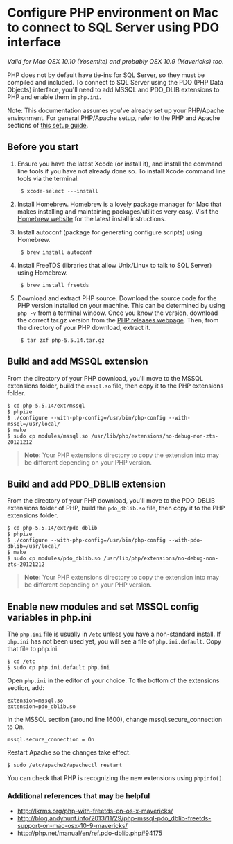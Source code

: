 # Configure PHP environment on Mac to connect to SQL Server using PDO interface #

_Valid for Mac OSX 10.10 (Yosemite) and probably OSX 10.9 (Mavericks) too._

PHP does not by default have tie-ins for SQL Server, so they must be compiled and included.  To connect to SQL Server using the PDO (PHP Data Objects) interface, you'll need to add MSSQL and PDO_DLIB extensions to PHP and enable them in `php.ini`.

Note: This documentation assumes you've already set up your PHP/Apache environment. For general PHP/Apache setup, refer to the PHP and Apache sections of [this setup guide](http://coolestguidesontheplanet.com/get-apache-mysql-php-phpmyadmin-working-osx-10-10-yosemite/).

## Before you start
1. Ensure you have the latest Xcode (or install it), and install the command line tools if you have not already done so. To install Xcode command line tools via the terminal:

		$ xcode-select ---install

2. Install Homebrew. 
Homebrew is a lovely package manager for Mac that makes installing and maintaining packages/utilities very easy. Visit the [Homebrew website](http://brew.sh) for the latest install instructions.

3. Install autoconf (package for generating configure scripts) using Homebrew.

		$ brew install autoconf

4. Install FreeTDS (libraries that allow Unix/Linux to talk to SQL Server) using Homebrew.

		$ brew install freetds
		
5. Download and extract PHP source.
Download the source code for the PHP version installed on your machine. This can be determined by using `php -v` from a terminal window. Once 
you know the version, download the correct tar.gz version from the [PHP releases webpage](http://php.net/releases). Then, from the directory of your PHP download, extract it.

		$ tar zxf php-5.5.14.tar.gz



## Build and add MSSQL extension

From the directory of your PHP download, you'll move to the MSSQL extensions folder, build the `mssql.so` file, then copy it to the PHP extensions folder.

	$ cd php-5.5.14/ext/mssql
	$ phpize
	$ ./configure --with-php-config=/usr/bin/php-config --with-mssql=/usr/local/
	$ make
	$ sudo cp modules/mssql.so /usr/lib/php/extensions/no-debug-non-zts-20121212

> **Note:** Your PHP extensions directory to copy the extension into may be different depending on your PHP version.

## Build and add PDO\_DBLIB extension

From the directory of your PHP download, you'll move to the PDO_DBLIB extensions folder of PHP, build the `pdo_dblib.so` file, then copy it to the PHP extensions folder.

	$ cd php-5.5.14/ext/pdo_dblib
	$ phpize
	$ ./configure --with-php-config=/usr/bin/php-config --with-pdo-dblib=/usr/local/
	$ make
	$ sudo cp modules/pdo_dblib.so /usr/lib/php/extensions/no-debug-non-zts-20121212

> **Note:** Your PHP extensions directory to copy the extension into may be different depending on your PHP version.

## Enable new modules and set MSSQL config variables in php.ini

The `php.ini` file is usually in `/etc` unless you have a non-standard install. If `php.ini` has not been used yet, you will see a file of `php.ini.default`. Copy that file to php.ini.

	$ cd /etc
	$ sudo cp php.ini.default php.ini

Open `php.ini` in the editor of your choice. To the bottom of the extensions section, add:

	extension=mssql.so
	extension=pdo_dblib.so

In the MSSQL section (around line 1600), change mssql.secure_connection to On.

	mssql.secure_connection = On

Restart Apache so the changes take effect.

	$ sudo /etc/apache2/apachectl restart

You can check that PHP is recognizing the new extensions using `phpinfo()`.


### Additional references that may be helpful

 * http://lkrms.org/php-with-freetds-on-os-x-mavericks/
 * http://blog.andyhunt.info/2013/11/29/php-mssql-pdo_dblib-freetds-support-on-mac-osx-10-9-mavericks/
 * http://php.net/manual/en/ref.pdo-dblib.php#94175